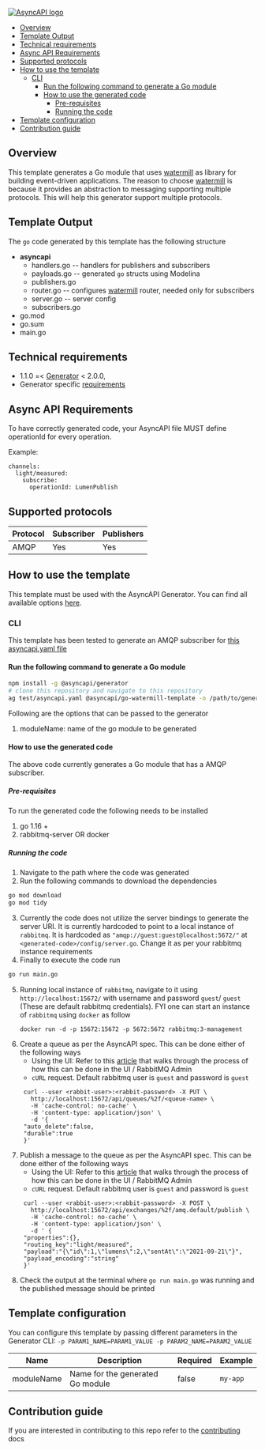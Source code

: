 [![AsyncAPI logo](./assets/github-repobanner-generic.png)](https://www.asyncapi.com)
<!-- toc is generated with GitHub Actions do not remove toc markers -->

<!-- toc -->

- [Overview](#overview)
- [Template Output](#template-output)
- [Technical requirements](#technical-requirements)
- [Async API Requirements](#async-api-requirements)
- [Supported protocols](#supported-protocols)
- [How to use the template](#how-to-use-the-template)
  * [CLI](#cli)
    + [Run the following command to generate a Go module](#run-the-following-command-to-generate-a-go-module)
    + [How to use the generated code](#how-to-use-the-generated-code)
      - [Pre-requisites](#pre-requisites)
      - [Running the code](#running-the-code)
- [Template configuration](#template-configuration)
- [Contribution guide](#contribution-guide)

<!-- tocstop -->

## Overview

This template generates a Go module that uses [watermill](https://github.com/ThreeDotsLabs/watermill) as library for building event-driven applications. The reason to choose [watermill](https://github.com/ThreeDotsLabs/watermill) is because it provides an abstraction to messaging supporting multiple protocols. This will help this generator support multiple protocols.

## Template Output

The `go` code generated by this template has the following structure

- __asyncapi__
  - handlers.go -- handlers for publishers and subscribers
  - payloads.go -- generated `go` structs using Modelina
  - publishers.go
  - router.go -- configures [watermill](https://watermill.io/) router, needed only for subscribers
  - server.go -- server config
  - subscribers.go
- go.mod
- go.sum
- main.go

## Technical requirements

- 1.1.0 =< [Generator](https://github.com/asyncapi/generator/) < 2.0.0,
- Generator specific [requirements](https://github.com/asyncapi/generator/#requirements)

## Async API Requirements

To have correctly generated code, your AsyncAPI file MUST define operationId for every operation.

Example:
```
channels:
  light/measured:
    subscribe:
      operationId: LumenPublish
```

## Supported protocols

|  Protocol |  Subscriber | Publishers   |
|---|---|---|
|  AMQP | Yes   | Yes   |


## How to use the template

This template must be used with the AsyncAPI Generator. You can find all available options [here](https://github.com/asyncapi/generator/).

### CLI

This template has been tested to generate an AMQP subscriber for [this asyncapi.yaml file](./test/asyncapi.yaml)

#### Run the following command to generate a Go module

```bash
npm install -g @asyncapi/generator
# clone this repository and navigate to this repository
ag test/asyncapi.yaml @asyncapi/go-watermill-template -o /path/to/generated-code -p moduleName=your-go-module-name
```

Following are the options that can be passed to the generator

1. moduleName: name of the go module to be generated

#### How to use the generated code

The above code currently generates a Go module that has a AMQP subscriber.

##### Pre-requisites
To run the generated code the following needs to be installed

1. go 1.16 +
2. rabbitmq-server OR docker

##### Running the code

1. Navigate to the path where the code was generated
2. Run the following commands to download the dependencies
```bash
go mod download
go mod tidy
```
3. Currently the code does not utilize the server bindings to generate the server URI. It is currently hardcoded to point to a local instance of `rabbitmq`. It is hardcoded as `"amqp://guest:guest@localhost:5672/"` at `<generated-code>/config/server.go`. Change it as per your rabbitmq instance requirements
4. Finally to execute the code run
```bash
go run main.go
```
5. Running local instance of `rabbitmq`, navigate to it using `http://localhost:15672/` with username and password `guest`/ `guest` (These are default rabbitmq credentials).
   FYI one can start an instance of `rabbitmq` using  `docker` as follow
   ```
   docker run -d -p 15672:15672 -p 5672:5672 rabbitmq:3-management
   ```
6. Create a queue as per the AsyncAPI spec.
   This can be done either of the following ways
   -  Using the UI: Refer to this [article](https://www.cloudamqp.com/blog/part3-rabbitmq-for-beginners_the-management-interface.html) that walks through the process of how this can be done in the UI / RabbitMQ Admin
   - `cURL` request. Default rabbitmq user is `guest` and password is `guest`
   ```
    curl --user <rabbit-user>:<rabbit-password> -X PUT \
      http://localhost:15672/api/queues/%2f/<queue-name> \
      -H 'cache-control: no-cache' \
      -H 'content-type: application/json' \
      -d '{
    "auto_delete":false,
    "durable":true
    }'
   ```
7. Publish a message to the queue as per the AsyncAPI spec. This can be done either of the following ways
   - Using the UI: Refer to this [article](https://www.cloudamqp.com/blog/part3-rabbitmq-for-beginners_the-management-interface.html) that walks through the process of how this can be done in the UI / RabbitMQ Admin
   - `cURL` request. Default rabbitmq user is `guest` and password is `guest`
   ```
    curl --user <rabbit-user>:<rabbit-password> -X POST \
      http://localhost:15672/api/exchanges/%2f/amq.default/publish \
      -H 'cache-control: no-cache' \
      -H 'content-type: application/json' \
      -d ' {
    "properties":{},
    "routing_key":"light/measured",
    "payload":"{\"id\":1,\"lumens\":2,\"sentAt\":\"2021-09-21\"}",
    "payload_encoding":"string"
    }'
   ```
8. Check the output at the terminal where `go run main.go` was running and the published message should be printed

## Template configuration

You can configure this template by passing different parameters in the Generator CLI: `-p PARAM1_NAME=PARAM1_VALUE -p PARAM2_NAME=PARAM2_VALUE`

|Name|Description|Required|Example|
|---|---|---|---|
|moduleName|Name for the generated Go module|false|`my-app`|

## Contribution guide

If you are interested in contributing to this repo refer to the [contributing](https://github.com/asyncapi/go-watermill-template/blob/master/docs/contributing.md) docs

